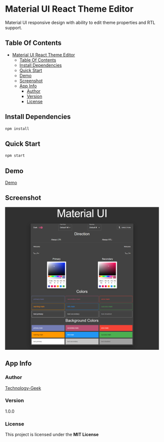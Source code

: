 ﻿# Material UI React Theme Editor

Material UI responsive design with ability to edit theme properties and RTL support.

## Table Of Contents

- [Material UI React Theme Editor](#material-ui-react-theme-editor)
  - [Table Of Contents](#table-of-contents)
  - [Install Dependencies](#install-dependencies)
  - [Quick Start](#quick-start)
  - [Demo](#demo)
  - [Screenshot](#screenshot)
  - [App Info](#app-info)
    - [Author](#author)
    - [Version](#version)
    - [License](#license)

## Install Dependencies

```bash
npm install
```

## Quick Start

```bash
npm start
```

## Demo

[Demo](https://github.com/Technology-Geek.github.io/Material_UI_React_Theme_Editor)

## Screenshot

![](screenshot.png)

## App Info

### Author

[Technology-Geek](https://github.com/Technology-Geek)

### Version

1.0.0

### License

This project is licensed under the **MIT License**
